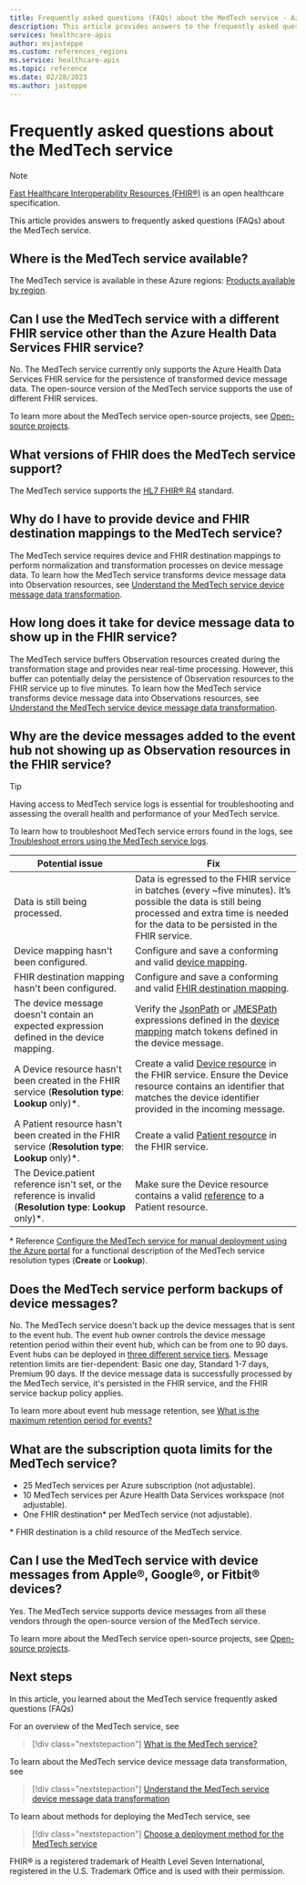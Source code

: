 ```yaml
---
title: Frequently asked questions (FAQs) about the MedTech service - Azure Health Data Services
description: This article provides answers to the frequently asked questions (FAQs) about the MedTech service.
services: healthcare-apis
author: msjasteppe
ms.custom: references_regions
ms.service: healthcare-apis
ms.topic: reference
ms.date: 02/28/2023
ms.author: jasteppe
---
```


# Frequently asked questions about the MedTech service

> [!NOTE]
> [Fast Healthcare Interoperability Resources (FHIR&#174;)](https://www.hl7.org/fhir/) is an open healthcare specification.

This article provides answers to frequently asked questions (FAQs) about the MedTech service.

## Where is the MedTech service available?

The MedTech service is available in these Azure regions: [Products available by region](https://azure.microsoft.com/global-infrastructure/services/?products=health-data-services).

## Can I use the MedTech service with a different FHIR service other than the Azure Health Data Services FHIR service?

No. The MedTech service currently only supports the Azure Health Data Services FHIR service for the persistence of transformed device message data. The open-source version of the MedTech service supports the use of different FHIR services. 

To learn more about the MedTech service open-source projects, see [Open-source projects](git-projects.md). 

## What versions of FHIR does the MedTech service support?

The MedTech service supports the [HL7 FHIR&#174; R4](https://www.hl7.org/implement/standards/product_brief.cfm?product_id=491) standard.

## Why do I have to provide device and FHIR destination mappings to the MedTech service?

The MedTech service requires device and FHIR destination mappings to perform normalization and transformation processes on device message data. To learn how the MedTech service transforms device message data into Observation resources, see [Understand the MedTech service device message data transformation](understand-service.md). 

## How long does it take for device message data to show up in the FHIR service?

The MedTech service buffers Observation resources created during the transformation stage and provides near real-time processing. However, this buffer can potentially delay the persistence of Observation resources to the FHIR service up to five minutes. To learn how the MedTech service transforms device message data into Observations resources, see [Understand the MedTech service device message data transformation](understand-service.md).

## Why are the device messages added to the event hub not showing up as Observation resources in the FHIR service?

> [!TIP]
> Having access to MedTech service logs is essential for troubleshooting and assessing the overall health and performance of your MedTech service.
>
> To learn how to troubleshoot MedTech service errors found in the logs, see [Troubleshoot errors using the MedTech service logs](troubleshoot-errors-logs.md).

|Potential issue|Fix|
|---------------|---|
|Data is still being processed.|Data is egressed to the FHIR service in batches (every ~five minutes). It’s possible the data is still being processed and extra time is needed for the data to be persisted in the FHIR service.|
|Device mapping hasn't been configured.|Configure and save a conforming and valid [device mapping](how-to-configure-device-mappings.md).|
|FHIR destination mapping hasn't been configured.|Configure and save a conforming and valid [FHIR destination mapping](how-to-configure-fhir-mappings.md).|
|The device message doesn't contain an expected expression defined in the device mapping.|Verify the [JsonPath](https://goessner.net/articles/JsonPath/) or [JMESPath](https://jmespath.org/specification.html) expressions defined in the [device mapping](how-to-configure-device-mappings.md) match tokens defined in the device message.|
|A Device resource hasn't been created in the FHIR service (**Resolution type**: **Lookup** only)*.|Create a valid [Device resource](https://www.hl7.org/fhir/device.html) in the FHIR service. Ensure the Device resource contains an identifier that matches the device identifier provided in the incoming message.|
|A Patient resource hasn't been created in the FHIR service (**Resolution type**: **Lookup** only)*.|Create a valid [Patient resource](https://www.hl7.org/fhir/patient.html) in the FHIR service.|
|The Device.patient reference isn't set, or the reference is invalid (**Resolution type**: **Lookup** only)*.|Make sure the Device resource contains a valid [reference](https://www.hl7.org/fhir/device-definitions.html#Device.patient) to a Patient resource.| 

\* Reference [Configure the MedTech service for manual deployment using the Azure portal](deploy-new-config.md#destination-properties) for a functional description of the MedTech service resolution types (**Create** or **Lookup**).

## Does the MedTech service perform backups of device messages?

No. The MedTech service doesn't back up the device messages that is sent to the event hub. The event hub owner controls the device message retention period within their event hub, which can be from one to 90 days. Event hubs can be deployed in [three different service tiers](../../event-hubs/event-hubs-quotas.md?source=recommendations#basic-vs-standard-vs-premium-vs-dedicated-tiers). Message retention limits are tier-dependent: Basic one day, Standard 1-7 days, Premium 90 days. If the device message data is successfully processed by the MedTech service, it's persisted in the FHIR service, and the FHIR service backup policy applies. 

To learn more about event hub message retention, see [What is the maximum retention period for events?](/azure/event-hubs/event-hubs-faq#what-is-the-maximum-retention-period-for-events-) 

## What are the subscription quota limits for the MedTech service?

* 25 MedTech services per Azure subscription (not adjustable).
* 10 MedTech services per Azure Health Data Services workspace (not adjustable).
* One FHIR destination* per MedTech service (not adjustable).

\* FHIR destination is a child resource of the MedTech service.

## Can I use the MedTech service with device messages from Apple&#174;, Google&#174;, or Fitbit&#174; devices?

Yes. The MedTech service supports device messages from all these vendors through the open-source version of the MedTech service. 

To learn more about the MedTech service open-source projects, see [Open-source projects](git-projects.md). 

## Next steps

In this article, you learned about the MedTech service frequently asked questions (FAQs)

For an overview of the MedTech service, see

> [!div class="nextstepaction"]
> [What is the MedTech service?](overview.md)

To learn about the MedTech service device message data transformation, see

> [!div class="nextstepaction"]
> [Understand the MedTech service device message data transformation](overview.md)

To learn about methods for deploying the MedTech service, see

> [!div class="nextstepaction"]
> [Choose a deployment method for the MedTech service](deploy-new-choose.md)

FHIR&#174; is a registered trademark of Health Level Seven International, registered in the U.S. Trademark Office and is used with their permission.